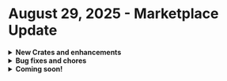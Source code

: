 # August 29, 2025 - Marketplace Update

<details>

<summary><strong>New Crates and enhancements</strong></summary>

* [Refactor of Sync Last Logged-In Info to PSA Asset Crate](../../../documentation/crates/existing-crate-documentation/assign-autotask-configuration-contact-based-on-last-logged-in-user-crate.md)

</details>

<details>

<summary><strong>Bug fixes and chores</strong></summary>

* Update User Attributes (On-Prem/Azure) v2
  * Added a Graph action to retrieve the user's current settings
  * Modified the usageLocation field to be set with the user's current usageLocation value
* Google: User Onboarding
  * Replaced user check exist workflow with Google Workspace specific user check exists workflow
* [Billing Count Report](../../../documentation/crates/existing-crate-documentation/billing-count-report-crate.md)
  * Fixed Datto RMM filtering mechanisms for more accuracy
* [Microsoft: User Offboarding](../../../documentation/crates/existing-crate-documentation/microsoft-user-offboarding-crate.md)
  * Standardized ticket list output naming in ConnectWise Manage
* [Microsoft: User Onboarding](../../../documentation/crates/existing-crate-documentation/microsoft-user-onboarding-crate-v2/)
  * Added and modified automation log messages and success data alias, also provided a label to custom transition on send\_password\_to\_supervisor action
  * Updated automation logs, renamed actions, and added success data alias
  * Fixed issue in the input for create\_contact action's email field, updated automation logs, renamed actions
* [Configure Organizational Variables](../../../documentation/crates/existing-crate-documentation/configure-organization-variables.md)
  * Altered property naming patterns in output parameters and updated form condition

</details>

<details>

<summary><strong>Coming soon!</strong></summary>

* BitLocker Activation - Bitlocker Management Crate series
* Workstation offboarding
* Enhanced logging for the user onboarding workflow

</details>
